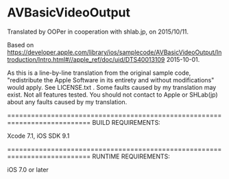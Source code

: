 # AVBasicVideoOutput

Translated by OOPer in cooperation with shlab.jp, on 2015/10/11.

Based on
<https://developer.apple.com/library/ios/samplecode/AVBasicVideoOutput/Introduction/Intro.html#//apple_ref/doc/uid/DTS40013109>
2015-10-01.

As this is a line-by-line translation from the original sample code, "redistribute the Apple Software in its entirety and without modifications" would apply. See LICENSE.txt .
Some faults caused by my translation may exist. Not all features tested.
You should not contact to Apple or SHLab(jp) about any faults caused by my translation.

===========================================================================
BUILD REQUIREMENTS:

Xcode 7.1, iOS SDK 9.1

===========================================================================
RUNTIME REQUIREMENTS:

iOS 7.0 or later
